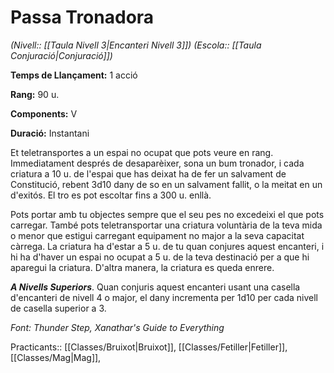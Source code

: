 # Passa Tronadora

*(Nivell:: [[Taula Nivell 3|Encanteri Nivell 3]]) (Escola:: [[Taula Conjuració|Conjuració]])*

**Temps de Llançament:** 1 acció

**Rang:** 90 u.

**Components:** V

**Duració:** Instantani

Et teletransportes a un espai no ocupat que pots veure en rang. Immediatament després de desaparèixer, sona un bum tronador, i cada criatura a 10 u. de l'espai que has deixat ha de fer un salvament de Constitució, rebent 3d10 dany de so en un salvament fallit, o la meitat en un d'exitós. El tro es pot escoltar fins a 300 u. enllà. 

Pots portar amb tu objectes sempre que el seu pes no excedeixi el que pots carregar. També pots teletransportar una criatura voluntària de la teva mida o menor que estigui carregant equipament no major a la seva capacitat càrrega. La criatura ha d'estar a 5 u. de tu quan conjures aquest encanteri, i hi ha d'haver un espai no ocupat a 5 u. de la teva destinació per a que hi aparegui la criatura. D'altra manera, la criatura es queda enrere.


***A Nivells Superiors***. Quan conjuris aquest encanteri usant una casella d'encanteri de nivell 4 o major, el dany incrementa per 1d10 per cada nivell de casella superior a 3.


*Font: Thunder Step, Xanathar's Guide to Everything*



Practicants:: [[Classes/Bruixot|Bruixot]], [[Classes/Fetiller|Fetiller]], [[Classes/Mag|Mag]],